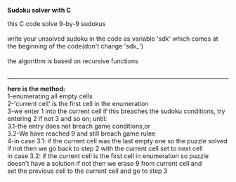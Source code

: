 <b><b>Sudoku solver with C</b></b><br>



this C code solve 9-by-9 sudokus<br><br>
write your unsolved sudoku in the code as variable 'sdk' which comes at the beginning of the code(don't change 'sdk_')<br><br>
the algorithm is based on recursive functions<br><br>
****************************************************************************************
<b>here is the method:</b><br>
1-enumerating all empty cells<br>
2-'current cell' is the first cell in the enumeration<br>
3-we enter 1 into the current cell if this breaches the sudoku conditions, try entering 2 if not 3 and so on; until:<br>
	3.1-the entry does not breach game conditions,or<br>
	3.2-We have reached 9 and still breach game rulee<br>
4-in case 3.1: if the current cell was the last empty one so the puzzle solved if not then we go back to step 2 with the current cell set to next cell<br>
in case 3.2: if the current cell is the first cell in enumeration so puzzle doesn't have a solution if not then we erase 9 from current cell and<br>
set the previous cell to the current cell and go to step 3






